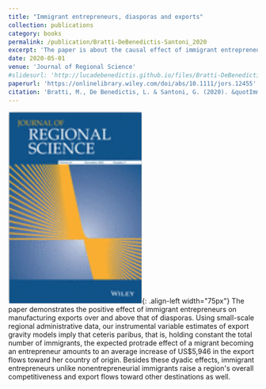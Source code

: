 ```yaml
---
title: "Immigrant entrepreneurs, diasporas and exports"
collection: publications
category: books
permalink: /publication/Bratti-DeBenedictis-Santoni_2020
excerpt: 'The paper is about the causal effect of immigrant entrepreneurs on trade flows at the province level.'
date: 2020-05-01
venue: 'Journal of Regional Science'
#slidesurl: 'http://lucadebenedictis.github.io/files/Bratti-DeBenedictis-Santoni_2020 - Slides.pdf'
paperurl: 'https://onlinelibrary.wiley.com/doi/abs/10.1111/jors.12455'
citation: 'Bratti, M., De Benedictis, L. & Santoni, G. (2020). &quotImmigrant entrepreneurs, diasporas and exports&quot; <i>Journal of Regional Science</i>. 60(2), 249-272'
---
```


![Pub1](/images/JoRS.png){: .align-left width="75px"} The paper demonstrates the positive effect of immigrant entrepreneurs on manufacturing exports over and above that of diasporas. Using small-scale regional administrative data, our instrumental variable estimates of export gravity models imply that ceteris paribus, that is, holding constant the total number of immigrants, the expected protrade effect of a migrant becoming an entrepreneur amounts to an average increase of US$5,946 in the export flows toward her country of origin. Besides these dyadic effects, immigrant entrepreneurs unlike nonentrepreneurial immigrants raise a region's overall competitiveness and export flows toward other destinations as well.
